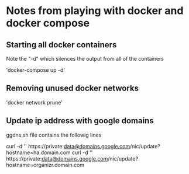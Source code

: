 # Notes from playing with docker and docker compose

## Starting all docker containers

Note the "-d" which silences the output from all of the containers
 
'docker-compose up -d'

## Removing unused docker networks

'docker network prune'

## Update ip address with google domains
ggdns.sh file contains the followig lines 

curl -d '' https://private:data@domains.google.com/nic/update?hostname=ha.domain.com
curl -d '' https://private:data@domains.google.com/nic/update?hostname=organizr.domain.com
